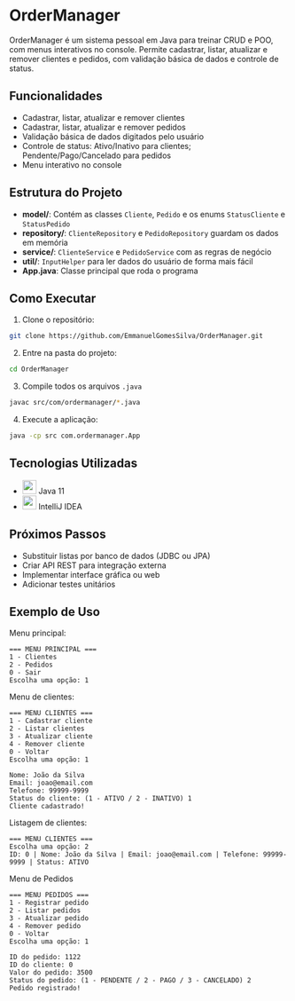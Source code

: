 # OrderManager

OrderManager é um sistema pessoal em Java para treinar CRUD e POO, com menus interativos no console. Permite cadastrar, listar, atualizar e remover clientes e pedidos, com validação básica de dados e controle de status.

## Funcionalidades

- Cadastrar, listar, atualizar e remover clientes
- Cadastrar, listar, atualizar e remover pedidos
- Validação básica de dados digitados pelo usuário
- Controle de status: Ativo/Inativo para clientes; Pendente/Pago/Cancelado para pedidos
- Menu interativo no console

## Estrutura do Projeto

- **model/**: Contém as classes `Cliente`, `Pedido` e os enums `StatusCliente` e `StatusPedido`
- **repository/**: `ClienteRepository` e `PedidoRepository` guardam os dados em memória
- **service/**: `ClienteService` e `PedidoService` com as regras de negócio
- **util/**: `InputHelper` para ler dados do usuário de forma mais fácil
- **App.java**: Classe principal que roda o programa

## Como Executar

1. Clone o repositório:
```bash
git clone https://github.com/EmmanuelGomesSilva/OrderManager.git
```
2. Entre na pasta do projeto:
```bash
cd OrderManager
```
3. Compile todos os arquivos `.java`
```bash
javac src/com/ordermanager/*.java
```
4. Execute a aplicação:
```bash
java -cp src com.ordermanager.App
```


## Tecnologias Utilizadas

- <img src="https://cdn.jsdelivr.net/gh/devicons/devicon/icons/java/java-original.svg" width="25"/> Java 11
- <img src="https://cdn.jsdelivr.net/gh/devicons/devicon/icons/intellij/intellij-original.svg" width="25"/> IntelliJ IDEA


  
## Próximos Passos

- Substituir listas por banco de dados (JDBC ou JPA)
- Criar API REST para integração externa
- Implementar interface gráfica ou web
- Adicionar testes unitários

## Exemplo de Uso

Menu principal:
```
=== MENU PRINCIPAL ===
1 - Clientes
2 - Pedidos 
0 - Sair
Escolha uma opção: 1
```

Menu de clientes:
```
=== MENU CLIENTES ===
1 - Cadastrar cliente
2 - Listar clientes
3 - Atualizar cliente
4 - Remover cliente
0 - Voltar
Escolha uma opção: 1

Nome: João da Silva
Email: joao@email.com
Telefone: 99999-9999
Status do cliente: (1 - ATIVO / 2 - INATIVO) 1
Cliente cadastrado!
```

Listagem de clientes:
```
=== MENU CLIENTES ===
Escolha uma opção: 2
ID: 0 | Nome: João da Silva | Email: joao@email.com | Telefone: 99999-9999 | Status: ATIVO
```

Menu de Pedidos
```
=== MENU PEDIDOS ===
1 - Registrar pedido
2 - Listar pedidos
3 - Atualizar pedido
4 - Remover pedido
0 - Voltar
Escolha uma opção: 1

ID do pedido: 1122
ID do cliente: 0
Valor do pedido: 3500
Status do pedido: (1 - PENDENTE / 2 - PAGO / 3 - CANCELADO) 2
Pedido registrado!
```


    


